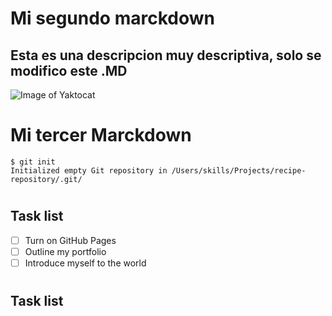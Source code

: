 # <h1> Mi segundo marckdown </h1>

## Esta es una descripcion muy descriptiva, solo se modifico este .MD

![Image of Yaktocat](https://octodex.github.com/images/yaktocat.png)

## <h1> Mi tercer Marckdown </h1>

```
$ git init
Initialized empty Git repository in /Users/skills/Projects/recipe-repository/.git/
```

# <h2> Task list </h2>

- [ ] Turn on GitHub Pages
- [ ] Outline my portfolio
- [ ] Introduce myself to the world

# <h2> Task list </h2>

